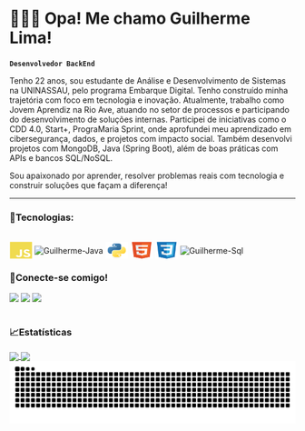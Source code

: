 # 🧑🏾‍💻 Opa! Me chamo Guilherme Lima!
**`Desenvolvedor BackEnd`**

<p align="left">Tenho 22 anos, sou estudante de Análise e Desenvolvimento de Sistemas na UNINASSAU, pelo programa Embarque Digital. Tenho construído minha trajetória com foco em tecnologia e inovação.
Atualmente, trabalho como Jovem Aprendiz na Rio Ave, atuando no setor de processos e participando do desenvolvimento de soluções internas.
Participei de iniciativas como o CDD 4.0, Start+, PrograMaria Sprint, onde aprofundei meu aprendizado em cibersegurança, dados, e projetos com impacto social. Também desenvolvi projetos com MongoDB, Java (Spring Boot), além de boas práticas com APIs e bancos SQL/NoSQL.
	
<p align="left">Sou apaixonado por aprender, resolver problemas reais com tecnologia e construir soluções que façam a diferença!
  
---
<!-- Language Icons -->
<h3 align="left">🤖Tecnologias:</h3>
<div style="display: inline_block"><br>
  <img align="center" alt="Guilherme-Js" height="30" width="40" src="https://raw.githubusercontent.com/devicons/devicon/master/icons/javascript/javascript-plain.svg">
  <img align="center" alt="Guilherme-Java" height="30" width="40" <img src="https://cdn.jsdelivr.net/gh/devicons/devicon@latest/icons/java/java-original.svg">
  <img align="center" alt="Rafa-Python" height="30" width="40" src="https://raw.githubusercontent.com/devicons/devicon/master/icons/python/python-original.svg">
  <img align="center" alt="Guilherme-HTML" height="30" width="40" src="https://raw.githubusercontent.com/devicons/devicon/master/icons/html5/html5-original.svg">
  <img align="center" alt="Guilherme-CSS" height="30" width="40" src="https://raw.githubusercontent.com/devicons/devicon/master/icons/css3/css3-original.svg">
  <img align="center" alt="Guilherme-Sql" height="40" width="50" <img src="https://cdn.jsdelivr.net/gh/devicons/devicon@latest/icons/mysql/mysql-original-wordmark.svg" />
</div>

<h3 align="left">👾Conecte-se comigo!</h3> 

<div> 
 <a href="https://wa.me/5581983733457" target="_blank"><img src="https://img.shields.io/badge/WhatsApp-25D366?style=for-the-badge&logo=whatsapp&logoColor=red" target="_blank"></a> 
  <a href = "mailto:enriqueguilherme1209@gmail.com"><img src="https://img.shields.io/badge/-Gmail-%23333?style=for-the-badge&logo=gmail&logoColor=red" target="_blank"></a>
  <a href="https://www.linkedin.com/in/guilherme-limaa/" target="_blank"><img src="https://img.shields.io/badge/-LinkedIn-%230077B5?style=for-the-badge&logo=linkedin&logoColor=white" target="_blank"></a>   
</div>

<br>
<h3 align="left">📈Estatísticas</h3> 

<div>
<a href="https://github.com/GuilhermeEnrique18/github-readme-stats">
  <img height=180 align="center" src="https://github-readme-stats.vercel.app/api?username=GuilhermeEnrique18&show_icons=true&theme=tokyonight&include_all_commits=true&locale=pt-br" />
</a>
<a href="https://github.com/anuraghazra/convoychat">
  <img height=180 align="center" src="https://github-readme-stats.vercel.app/api/top-langs?username=GuilhermeEnrique18&layout=compact&langs_count=8&card_width=320&show_icons=true&theme=tokyonight&include_all_commits=true&locale=pt-br" />
</a>
</div>

 <!--Snake-->
 
<picture align="center">
  <source media="(prefers-color-scheme: dark)" srcset="https://raw.githubusercontent.com/GuilhermeEnrique18/GuilhermeEnrique18/output/github-contribution-grid-snake-dark.svg">
  <source media="(prefers-color-scheme: light)" srcset="https://raw.githubusercontent.com/GuilhermeEnrique18/GuilhermeEnrique18/output/github-contribution-grid-snake-dark.svg">
  <img align="center" alt="github contribution grid snake animation" src="https://raw.githubusercontent.com/GuilhermeEnrique18/GuilhermeEnrique18/output/github-contribution-grid-snake.svg">
</picture>

